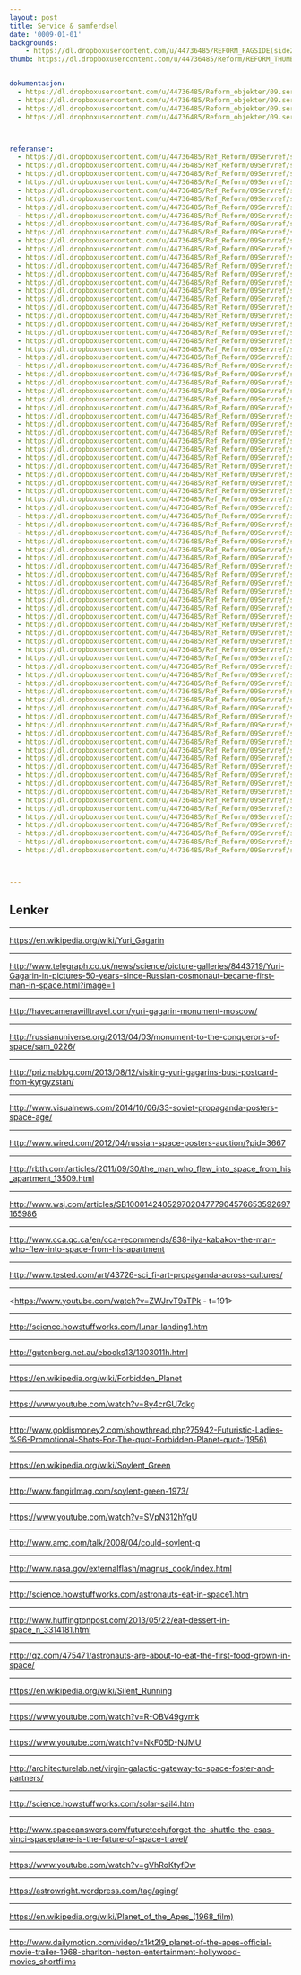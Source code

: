 ```yaml
---
layout: post
title: Service & samferdsel
date: '0009-01-01'
backgrounds:
    - https://dl.dropboxusercontent.com/u/44736485/REFORM_FAGSIDE(side2)/09.ServiceSamferdsel2m.jpg
thumb: https://dl.dropboxusercontent.com/u/44736485/Reform/REFORM_THUMBNAILS/09.ServiceSamferdsel.jpg


dokumentasjon:
  - https://dl.dropboxusercontent.com/u/44736485/Reform_objekter/09.serSam1.jpg
  - https://dl.dropboxusercontent.com/u/44736485/Reform_objekter/09.serSam2.jpg
  - https://dl.dropboxusercontent.com/u/44736485/Reform_objekter/09.serSam3.jpg
  - https://dl.dropboxusercontent.com/u/44736485/Reform_objekter/09.serSam4.jpg



referanser:
  - https://dl.dropboxusercontent.com/u/44736485/Ref_Reform/09Servref/servref01.jpg
  - https://dl.dropboxusercontent.com/u/44736485/Ref_Reform/09Servref/servref02.jpg
  - https://dl.dropboxusercontent.com/u/44736485/Ref_Reform/09Servref/servref03.jpg
  - https://dl.dropboxusercontent.com/u/44736485/Ref_Reform/09Servref/servref04.jpg
  - https://dl.dropboxusercontent.com/u/44736485/Ref_Reform/09Servref/servref05.jpg
  - https://dl.dropboxusercontent.com/u/44736485/Ref_Reform/09Servref/servref06.jpg
  - https://dl.dropboxusercontent.com/u/44736485/Ref_Reform/09Servref/servref07.jpg
  - https://dl.dropboxusercontent.com/u/44736485/Ref_Reform/09Servref/servref08.jpg
  - https://dl.dropboxusercontent.com/u/44736485/Ref_Reform/09Servref/servref09.jpg
  - https://dl.dropboxusercontent.com/u/44736485/Ref_Reform/09Servref/servref10.jpg
  - https://dl.dropboxusercontent.com/u/44736485/Ref_Reform/09Servref/servref11.jpg
  - https://dl.dropboxusercontent.com/u/44736485/Ref_Reform/09Servref/servref12.jpg
  - https://dl.dropboxusercontent.com/u/44736485/Ref_Reform/09Servref/servref13.jpg
  - https://dl.dropboxusercontent.com/u/44736485/Ref_Reform/09Servref/servref14.jpg
  - https://dl.dropboxusercontent.com/u/44736485/Ref_Reform/09Servref/servref14b.jpg
  - https://dl.dropboxusercontent.com/u/44736485/Ref_Reform/09Servref/servref14c.jpg
  - https://dl.dropboxusercontent.com/u/44736485/Ref_Reform/09Servref/servref15.jpg
  - https://dl.dropboxusercontent.com/u/44736485/Ref_Reform/09Servref/servref16.jpg
  - https://dl.dropboxusercontent.com/u/44736485/Ref_Reform/09Servref/servref17.jpg
  - https://dl.dropboxusercontent.com/u/44736485/Ref_Reform/09Servref/servref18.jpg
  - https://dl.dropboxusercontent.com/u/44736485/Ref_Reform/09Servref/servref18b.jpg
  - https://dl.dropboxusercontent.com/u/44736485/Ref_Reform/09Servref/servref18c.jpg
  - https://dl.dropboxusercontent.com/u/44736485/Ref_Reform/09Servref/servref19.jpg
  - https://dl.dropboxusercontent.com/u/44736485/Ref_Reform/09Servref/servref20.jpg
  - https://dl.dropboxusercontent.com/u/44736485/Ref_Reform/09Servref/servref21.jpg
  - https://dl.dropboxusercontent.com/u/44736485/Ref_Reform/09Servref/servref21b.jpg
  - https://dl.dropboxusercontent.com/u/44736485/Ref_Reform/09Servref/servref22.jpg
  - https://dl.dropboxusercontent.com/u/44736485/Ref_Reform/09Servref/servref23.jpg
  - https://dl.dropboxusercontent.com/u/44736485/Ref_Reform/09Servref/servref24.jpg
  - https://dl.dropboxusercontent.com/u/44736485/Ref_Reform/09Servref/servref25.jpg
  - https://dl.dropboxusercontent.com/u/44736485/Ref_Reform/09Servref/servref26.jpg
  - https://dl.dropboxusercontent.com/u/44736485/Ref_Reform/09Servref/servref26b.jpg
  - https://dl.dropboxusercontent.com/u/44736485/Ref_Reform/09Servref/servref27.jpg
  - https://dl.dropboxusercontent.com/u/44736485/Ref_Reform/09Servref/servref28.jpg
  - https://dl.dropboxusercontent.com/u/44736485/Ref_Reform/09Servref/servref29.jpg
  - https://dl.dropboxusercontent.com/u/44736485/Ref_Reform/09Servref/servref30.jpg
  - https://dl.dropboxusercontent.com/u/44736485/Ref_Reform/09Servref/servref31.jpg
  - https://dl.dropboxusercontent.com/u/44736485/Ref_Reform/09Servref/servref32.jpg
  - https://dl.dropboxusercontent.com/u/44736485/Ref_Reform/09Servref/servref33.jpg
  - https://dl.dropboxusercontent.com/u/44736485/Ref_Reform/09Servref/servref34.jpg
  - https://dl.dropboxusercontent.com/u/44736485/Ref_Reform/09Servref/servref35.jpg
  - https://dl.dropboxusercontent.com/u/44736485/Ref_Reform/09Servref/servref35b.jpg
  - https://dl.dropboxusercontent.com/u/44736485/Ref_Reform/09Servref/servref35c.jpg
  - https://dl.dropboxusercontent.com/u/44736485/Ref_Reform/09Servref/servref36.jpg
  - https://dl.dropboxusercontent.com/u/44736485/Ref_Reform/09Servref/servref37.jpg
  - https://dl.dropboxusercontent.com/u/44736485/Ref_Reform/09Servref/servref38.jpg
  - https://dl.dropboxusercontent.com/u/44736485/Ref_Reform/09Servref/servref39.jpg
  - https://dl.dropboxusercontent.com/u/44736485/Ref_Reform/09Servref/servref40.jpg
  - https://dl.dropboxusercontent.com/u/44736485/Ref_Reform/09Servref/servref41.jpg
  - https://dl.dropboxusercontent.com/u/44736485/Ref_Reform/09Servref/servref42.jpg
  - https://dl.dropboxusercontent.com/u/44736485/Ref_Reform/09Servref/servref43.jpg
  - https://dl.dropboxusercontent.com/u/44736485/Ref_Reform/09Servref/servref44.jpg
  - https://dl.dropboxusercontent.com/u/44736485/Ref_Reform/09Servref/servref45.jpg
  - https://dl.dropboxusercontent.com/u/44736485/Ref_Reform/09Servref/servref46.jpg
  - https://dl.dropboxusercontent.com/u/44736485/Ref_Reform/09Servref/servref47.jpg
  - https://dl.dropboxusercontent.com/u/44736485/Ref_Reform/09Servref/servref48.jpg
  - https://dl.dropboxusercontent.com/u/44736485/Ref_Reform/09Servref/servref48b.jpg
  - https://dl.dropboxusercontent.com/u/44736485/Ref_Reform/09Servref/servref49.jpg
  - https://dl.dropboxusercontent.com/u/44736485/Ref_Reform/09Servref/servref50.jpg
  - https://dl.dropboxusercontent.com/u/44736485/Ref_Reform/09Servref/servref51.jpg
  - https://dl.dropboxusercontent.com/u/44736485/Ref_Reform/09Servref/servref52.jpg
  - https://dl.dropboxusercontent.com/u/44736485/Ref_Reform/09Servref/servref53.jpg
  - https://dl.dropboxusercontent.com/u/44736485/Ref_Reform/09Servref/servref54.jpg
  - https://dl.dropboxusercontent.com/u/44736485/Ref_Reform/09Servref/servref55.jpg
  - https://dl.dropboxusercontent.com/u/44736485/Ref_Reform/09Servref/servref56.jpg
  - https://dl.dropboxusercontent.com/u/44736485/Ref_Reform/09Servref/servref57.jpg
  - https://dl.dropboxusercontent.com/u/44736485/Ref_Reform/09Servref/servref58.jpg
  - https://dl.dropboxusercontent.com/u/44736485/Ref_Reform/09Servref/servref59.jpg
  - https://dl.dropboxusercontent.com/u/44736485/Ref_Reform/09Servref/servref60.jpg
  - https://dl.dropboxusercontent.com/u/44736485/Ref_Reform/09Servref/servref61.jpg
  - https://dl.dropboxusercontent.com/u/44736485/Ref_Reform/09Servref/servref62.jpg
  - https://dl.dropboxusercontent.com/u/44736485/Ref_Reform/09Servref/servref63.jpg
  - https://dl.dropboxusercontent.com/u/44736485/Ref_Reform/09Servref/servref64.jpg
  - https://dl.dropboxusercontent.com/u/44736485/Ref_Reform/09Servref/servref65.jpg
  - https://dl.dropboxusercontent.com/u/44736485/Ref_Reform/09Servref/servref66.jpg
  - https://dl.dropboxusercontent.com/u/44736485/Ref_Reform/09Servref/servref67.jpg
  - https://dl.dropboxusercontent.com/u/44736485/Ref_Reform/09Servref/servref68.jpg
  - https://dl.dropboxusercontent.com/u/44736485/Ref_Reform/09Servref/servref69.jpg
  - https://dl.dropboxusercontent.com/u/44736485/Ref_Reform/09Servref/servref70.jpg
  - https://dl.dropboxusercontent.com/u/44736485/Ref_Reform/09Servref/servref71.jpg
  - https://dl.dropboxusercontent.com/u/44736485/Ref_Reform/09Servref/servref72.jpg
  - https://dl.dropboxusercontent.com/u/44736485/Ref_Reform/09Servref/servref73.jpg
  - https://dl.dropboxusercontent.com/u/44736485/Ref_Reform/09Servref/servref74.jpg
  - https://dl.dropboxusercontent.com/u/44736485/Ref_Reform/09Servref/servref75.jpg



---
```



## Lenker

* * *
<https://en.wikipedia.org/wiki/Yuri_Gagarin>

* * *
<http://www.telegraph.co.uk/news/science/picture-galleries/8443719/Yuri-Gagarin-in-pictures-50-years-since-Russian-cosmonaut-became-first-man-in-space.html?image=1>

* * *
<http://havecamerawilltravel.com/yuri-gagarin-monument-moscow/>

* * *
<http://russianuniverse.org/2013/04/03/monument-to-the-conquerors-of-space/sam_0226/>

* * *
<http://prizmablog.com/2013/08/12/visiting-yuri-gagarins-bust-postcard-from-kyrgyzstan/>

* * *
<http://www.visualnews.com/2014/10/06/33-soviet-propaganda-posters-space-age/>

* * *
<http://www.wired.com/2012/04/russian-space-posters-auction/?pid=3667>

* * *
<http://rbth.com/articles/2011/09/30/the_man_who_flew_into_space_from_his_apartment_13509.html>

* * *
<http://www.wsj.com/articles/SB10001424052970204777904576653592697165986>

* * *
<http://www.cca.qc.ca/en/cca-recommends/838-ilya-kabakov-the-man-who-flew-into-space-from-his-apartment>

* * *
<http://www.tested.com/art/43726-sci_fi-art-propaganda-across-cultures/>

* * *
<https://www.youtube.com/watch?v=ZWJrvT9sTPk - t=191>

* * *
<http://science.howstuffworks.com/lunar-landing1.htm>

* * *
<http://gutenberg.net.au/ebooks13/1303011h.html>

* * *
<https://en.wikipedia.org/wiki/Forbidden_Planet>

* * *
<https://www.youtube.com/watch?v=8y4crGU7dkg>

* * *
<http://www.goldismoney2.com/showthread.php?75942-Futuristic-Ladies-%96-Promotional-Shots-For-The-quot-Forbidden-Planet-quot-(1956)>

* * *
<https://en.wikipedia.org/wiki/Soylent_Green>

* * *
<http://www.fangirlmag.com/soylent-green-1973/>

* * *
<https://www.youtube.com/watch?v=SVpN312hYgU>

* * *
<http://www.amc.com/talk/2008/04/could-soylent-g>

* * *
<http://www.nasa.gov/externalflash/magnus_cook/index.html>

* * *
<http://science.howstuffworks.com/astronauts-eat-in-space1.htm>

* * *
<http://www.huffingtonpost.com/2013/05/22/eat-dessert-in-space_n_3314181.html>

* * *
<http://qz.com/475471/astronauts-are-about-to-eat-the-first-food-grown-in-space/>

* * *
<https://en.wikipedia.org/wiki/Silent_Running>

* * *
<https://www.youtube.com/watch?v=R-OBV49gvmk>

* * *
<https://www.youtube.com/watch?v=NkF05D-NJMU>

* * *
<http://architecturelab.net/virgin-galactic-gateway-to-space-foster-and-partners/>

* * *
<http://science.howstuffworks.com/solar-sail4.htm>

* * *
<http://www.spaceanswers.com/futuretech/forget-the-shuttle-the-esas-vinci-spaceplane-is-the-future-of-space-travel/>

* * *
<https://www.youtube.com/watch?v=gVhRoKtyfDw>

* * *
<https://astrowright.wordpress.com/tag/aging/>

* * *
<https://en.wikipedia.org/wiki/Planet_of_the_Apes_(1968_film)>

* * *
<http://www.dailymotion.com/video/x1kt2l9_planet-of-the-apes-official-movie-trailer-1968-charlton-heston-entertainment-hollywood-movies_shortfilms>
